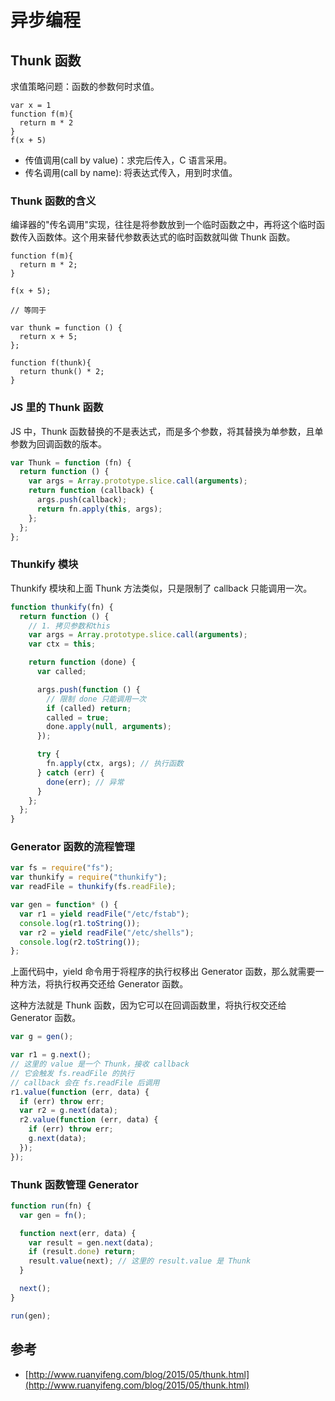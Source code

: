 # 异步编程

## Thunk 函数

求值策略问题：函数的参数何时求值。

```
var x = 1
function f(m){
  return m * 2
}
f(x + 5)
```

- 传值调用(call by value)：求完后传入，C 语言采用。
- 传名调用(call by name): 将表达式传入，用到时求值。

### Thunk 函数的含义

编译器的"传名调用"实现，往往是将参数放到一个临时函数之中，再将这个临时函数传入函数体。这个用来替代参数表达式的临时函数就叫做 Thunk 函数。

```
function f(m){
  return m * 2;
}

f(x + 5);

// 等同于

var thunk = function () {
  return x + 5;
};

function f(thunk){
  return thunk() * 2;
}
```

### JS 里的 Thunk 函数

JS 中，Thunk 函数替换的不是表达式，而是多个参数，将其替换为单参数，且单参数为回调函数的版本。

```js
var Thunk = function (fn) {
  return function () {
    var args = Array.prototype.slice.call(arguments);
    return function (callback) {
      args.push(callback);
      return fn.apply(this, args);
    };
  };
};
```

### Thunkify 模块

Thunkify 模块和上面 Thunk 方法类似，只是限制了 callback 只能调用一次。

```js
function thunkify(fn) {
  return function () {
    // 1. 拷贝参数和this
    var args = Array.prototype.slice.call(arguments);
    var ctx = this;

    return function (done) {
      var called;

      args.push(function () {
        // 限制 done 只能调用一次
        if (called) return;
        called = true;
        done.apply(null, arguments);
      });

      try {
        fn.apply(ctx, args); // 执行函数
      } catch (err) {
        done(err); // 异常
      }
    };
  };
}
```

### Generator 函数的流程管理

```js
var fs = require("fs");
var thunkify = require("thunkify");
var readFile = thunkify(fs.readFile);

var gen = function* () {
  var r1 = yield readFile("/etc/fstab");
  console.log(r1.toString());
  var r2 = yield readFile("/etc/shells");
  console.log(r2.toString());
};
```

上面代码中，yield 命令用于将程序的执行权移出 Generator 函数，那么就需要一种方法，将执行权再交还给 Generator 函数。

这种方法就是 Thunk 函数，因为它可以在回调函数里，将执行权交还给 Generator 函数。

```js
var g = gen();

var r1 = g.next();
// 这里的 value 是一个 Thunk，接收 callback
// 它会触发 fs.readFile 的执行
// callback 会在 fs.readFile 后调用
r1.value(function (err, data) {
  if (err) throw err;
  var r2 = g.next(data);
  r2.value(function (err, data) {
    if (err) throw err;
    g.next(data);
  });
});
```

### Thunk 函数管理 Generator

```js
function run(fn) {
  var gen = fn();

  function next(err, data) {
    var result = gen.next(data);
    if (result.done) return;
    result.value(next); // 这里的 result.value 是 Thunk
  }

  next();
}

run(gen);
```

## 参考

- [http://www.ruanyifeng.com/blog/2015/05/thunk.html](http://www.ruanyifeng.com/blog/2015/05/thunk.html)
